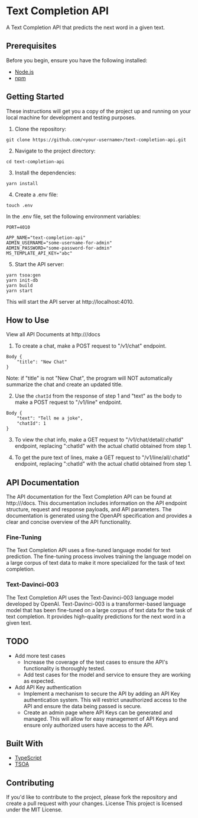# Text Completion API
A Text Completion API that predicts the next word in a given text.

## Prerequisites
Before you begin, ensure you have the following installed:
* [Node.js](https://nodejs.org/en/docs/)
* [npm](https://docs.npmjs.com/)

## Getting Started
These instructions will get you a copy of the project up and running on your local machine for development and testing purposes.
1. Clone the repository:

```
git clone https://github.com/<your-username>/text-completion-api.git 
```
2. Navigate to the project directory:
```
cd text-completion-api 
```
3. Install the dependencies:
```
yarn install 
```
4. Create a .env file:
```
touch .env 
```
In the .env file, set the following environment variables:
```
PORT=4010

APP_NAME="text-completion-api"
ADMIN_USERNAME="some-username-for-admin"
ADMIN_PASSWORD="some-password-for-admin"
MS_TEMPLATE_API_KEY="abc"
```
5. Start the API server:
```
yarn tsoa:gen
yarn init-db
yarn build
yarn start
```
This will start the API server at http://localhost:4010.


## How to Use
View all API Documents at http://<root-url>/docs

1. To create a chat, make a POST request to "/v1/chat" endpoint.
```
Body {
    "title": "New Chat"
}
```
Note: if "title" is not "New Chat", the program will NOT automatically summarize the chat and create an updated title.

2. Use the `chatId` from the response of step 1 and "text" as the body to make a POST request to "/v1/line" endpoint.
```
Body {
    "text": "Tell me a joke",
    "chatId": 1
}
```

3. To view the chat info, make a GET request to "/v1/chat/detail/:chatId" endpoint, replacing ":chatId" with the actual chatId obtained from step 1.


4. To get the pure text of lines, make a GET request to "/v1/line/all/:chatId" endpoint, replacing ":chatId" with the actual chatId obtained from step 1.


## API Documentation
The API documentation for the Text Completion API can be found at http://<root-url>/docs. This documentation includes information on the API endpoint structure, request and response payloads, and API parameters. The documentation is generated using the OpenAPI specification and provides a clear and concise overview of the API functionality.

### Fine-Tuning
The Text Completion API uses a fine-tuned language model for text prediction. The fine-tuning process involves training the language model on a large corpus of text data to make it more specialized for the task of text completion.

### Text-Davinci-003
The Text Completion API uses the Text-Davinci-003 language model developed by OpenAI. Text-Davinci-003 is a transformer-based language model that has been fine-tuned on a large corpus of text data for the task of text completion. It provides high-quality predictions for the next word in a given text.

## TODO
* Add more test cases
    - Increase the coverage of the test cases to ensure the API's functionality is thoroughly tested.
    - Add test cases for the model and service to ensure they are working as expected.
* Add API Key authentication
    - Implement a mechanism to secure the API by adding an API Key authentication system. This will restrict unauthorized access to the API and ensure the data being passed is secure.
    - Create an admin page where API Keys can be generated and managed. This will allow for easy management of API Keys and ensure only authorized users have access to the API.


## Built With

- [TypeScript](https://www.typescriptlang.org/) 
- [TSOA](https://github.com/lukeautry/tsoa)

## Contributing
If you'd like to contribute to the project, please fork the repository and create a pull request with your changes.
License
This project is licensed under the MIT License.